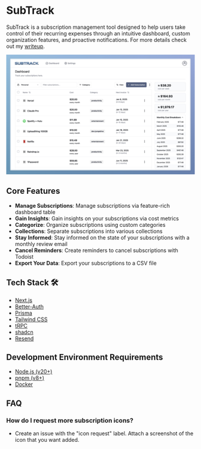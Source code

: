 # SubTrack
SubTrack is a subscription management tool designed to help users take control of their recurring expenses through an intuitive dashboard, custom organization features, and proactive notifications. For more details check out my [writeup](https://cbuff.dev/project/subtrack).

![Dashboard Image](/public/dashboard.jpeg)

## Core Features
- **Manage Subscriptions**: Manage subscriptions via feature-rich dashboard table
- **Gain Insights**: Gain insights on your subscriptions via cost metrics
- **Categorize**: Organize subscriptions using custom categories
- **Collections**: Separate subscriptions into various collections
- **Stay Informed**: Stay informed on the state of your subscriptions with a monthly review email
- **Cancel Reminders**: Create reminders to cancel subscriptions with Todoist
- **Export Your Data**: Export your subscriptions to a CSV file

## Tech Stack 🛠️
- [Next.js](https://nextjs.org)
- [Better-Auth](https://better-auth.com/)
- [Prisma](https://prisma.io)
- [Tailwind CSS](https://tailwindcss.com)
- [tRPC](https://trpc.io)
- [shadcn](https://ui.shadcn.com)
- [Resend](https://resend.com)

## Development Environment Requirements
- [Node.js (v20+)](https://nodejs.org/)
- [pnpm (v8+)](https://pnpm.io/)
- [Docker](https://docker.com)

## FAQ
### How do I request more subscription icons?
- Create an issue with the "icon request" label. Attach a screenshot of the icon that you want added.
